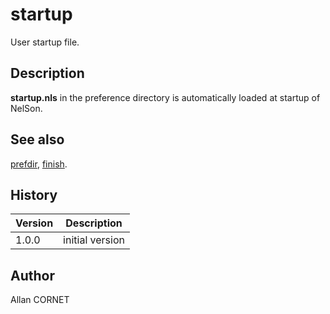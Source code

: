 

# startup

User startup file.

## Description


  <p><b>startup.nls</b> in the preference directory is automatically loaded at startup of NelSon.</p>


## See also

[prefdir](../core/prefdir.md), [finish](finish.md).
## History

|Version|Description|
|------|------|
|1.0.0|initial version|


## Author

Allan CORNET




